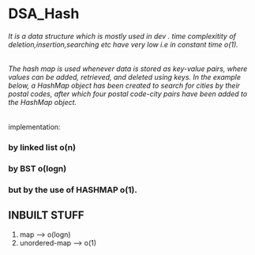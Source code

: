 # DSA_Hash
###### It is a data structure which is mostly used in dev . time complexitity of deletion,insertion,searching etc have very low i.e in constant time o(1).
###### The hash map is used whenever data is stored as key-value pairs, where values can be added, retrieved, and deleted using keys. In the example below, a HashMap object has been created to search for cities by their postal codes, after which four postal code-city pairs have been added to the HashMap object.

implementation: 
### by linked list o(n)
### by BST o(logn)
### but by the use of HASHMAP o(1).

## INBUILT STUFF
1. map --> o(logn)
2. unordered-map --> o(1)
